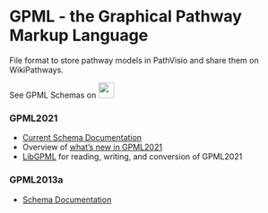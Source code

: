 # GPML - the Graphical Pathway Markup Language

File format to store pathway models in PathVisio and share them on WikiPathways.

See GPML Schemas on    <a href="https://github.com/PathVisio/GPML/"><img src="github_icon.svg" height="28" ></a>

### GPML2021
* [Current Schema Documentation](https://pathvisio.github.io/documentation/GPML2021-doc.html)
* Overview of [what’s new in GPML2021](https://pathvisio.github.io/documentation/Whats-New-GPML2021.html)
* [LibGPML](https://github.com/PathVisio/libGPML) for reading, writing, and conversion of GPML2021


### GPML2013a
* [Schema Documentation](https://pathvisio.github.io/documentation/GPML2013a-doc.html)
